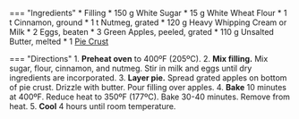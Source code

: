 === "Ingredients"
    * Filling
        * 150 g White Sugar
        * 15 g White Wheat Flour
        * 1 t Cinnamon, ground
        * 1 t Nutmeg, grated
        * 120 g Heavy Whipping Cream or Milk
        * 2 Eggs, beaten
    * 3 Green Apples, peeled, grated
    * 110 g Unsalted Butter, melted
    * 1 [Pie Crust](../../bread/pastry-doughs/pie-crust.md)

=== "Directions"
    1. **Preheat oven** to 400ºF (205ºC).
    2. **Mix filling.** Mix sugar, flour, cinnamon, and nutmeg. Stir in milk and eggs until dry ingredients are incorporated.
    3. **Layer pie.** Spread grated apples on bottom of pie crust. Drizzle with butter. Pour filling over apples.
    4. **Bake** 10 minutes at 400ºF. Reduce heat to 350ºF (177ºC). Bake 30-40 minutes. Remove from heat.
    5. **Cool** 4 hours until room temperature.

[^reddit]:
    u/Laniidae_. ["A gift from Post Secret this week."](https://old.reddit.com/r/Old_Recipes/comments/juhjjw/) _Reddit._ November 2020.
